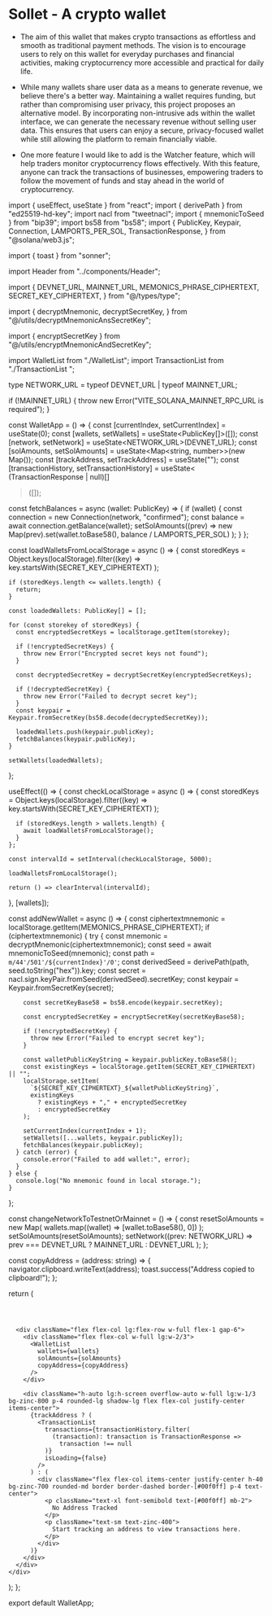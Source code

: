 # Sollet - A crypto wallet

- The aim of this wallet that makes crypto transactions as effortless and smooth as traditional payment methods. The vision is to encourage users to rely on this wallet for everyday purchases and financial activities, making cryptocurrency more accessible and practical for daily life.

- While many wallets share user data as a means to generate revenue, we believe there's a better way. Maintaining a wallet requires funding, but rather than compromising user privacy, this project proposes an alternative model. By incorporating non-intrusive ads within the wallet interface, we can generate the necessary revenue without selling user data. This ensures that users can enjoy a secure, privacy-focused wallet while still allowing the platform to remain financially viable.

- One more feature I would like to add is the Watcher feature, which will help traders monitor cryptocurrency flows effectively. With this feature, anyone can track the transactions of businesses, empowering traders to follow the movement of funds and stay ahead in the world of cryptocurrency.


import { useEffect, useState } from "react";
import { derivePath } from "ed25519-hd-key";
import nacl from "tweetnacl";
import { mnemonicToSeed } from "bip39";
import bs58 from "bs58";
import {
  PublicKey,
  Keypair,
  Connection,
  LAMPORTS_PER_SOL,
  TransactionResponse,
} from "@solana/web3.js";

import { toast } from "sonner";

import Header from "../components/Header";

import {
  DEVNET_URL,
  MAINNET_URL,
  MEMONICS_PHRASE_CIPHERTEXT,
  SECRET_KEY_CIPHERTEXT,
} from "@/types/type";

import {
  decryptMnemonic,
  decryptSecretKey,
} from "@/utils/decryptMnemonicAnsSecretKey";

import { encryptSecretKey } from "@/utils/encryptMnemonicAndSecretKey";

import WalletList from "./WalletList";
import TransactionList from "./TransactionList ";

type NETWORK_URL = typeof DEVNET_URL | typeof MAINNET_URL;

if (!MAINNET_URL) {
  throw new Error("VITE_SOLANA_MAINNET_RPC_URL is required");
}

const WalletApp = () => {
  const [currentIndex, setCurrentIndex] = useState(0);
  const [wallets, setWallets] = useState<PublicKey[]>([]);
  const [network, setNetwork] = useState<NETWORK_URL>(DEVNET_URL);
  const [solAmounts, setSolAmounts] = useState<Map<string, number>>(new Map());
  const [trackAddress, setTrackAddress] = useState("");
  const [transactionHistory, setTransactionHistory] = useState<
    (TransactionResponse | null)[]
  >([]);

  const fetchBalances = async (wallet: PublicKey) => {
    if (wallet) {
      const connection = new Connection(network, "confirmed");
      const balance = await connection.getBalance(wallet);
      setSolAmounts((prev) =>
        new Map(prev).set(wallet.toBase58(), balance / LAMPORTS_PER_SOL)
      );
    }
  };

  const loadWalletsFromLocalStorage = async () => {
    const storedKeys = Object.keys(localStorage).filter((key) =>
      key.startsWith(SECRET_KEY_CIPHERTEXT)
    );

    if (storedKeys.length <= wallets.length) {
      return;
    }

    const loadedWallets: PublicKey[] = [];

    for (const storekey of storedKeys) {
      const encryptedSecretKeys = localStorage.getItem(storekey);

      if (!encryptedSecretKeys) {
        throw new Error("Encrypted secret keys not found");
      }

      const decryptedSecretKey = decryptSecretKey(encryptedSecretKeys);

      if (!decryptedSecretKey) {
        throw new Error("Failed to decrypt secret key");
      }
      const keypair = Keypair.fromSecretKey(bs58.decode(decryptedSecretKey));

      loadedWallets.push(keypair.publicKey);
      fetchBalances(keypair.publicKey);
    }

    setWallets(loadedWallets);
  };

  useEffect(() => {
    const checkLocalStorage = async () => {
      const storedKeys = Object.keys(localStorage).filter((key) =>
        key.startsWith(SECRET_KEY_CIPHERTEXT)
      );

      if (storedKeys.length > wallets.length) {
        await loadWalletsFromLocalStorage();
      }
    };

    const intervalId = setInterval(checkLocalStorage, 5000);

    loadWalletsFromLocalStorage();

    return () => clearInterval(intervalId);
  }, [wallets]);

  const addNewWallet = async () => {
    const ciphertextmnemonic = localStorage.getItem(MEMONICS_PHRASE_CIPHERTEXT);
    if (ciphertextmnemonic) {
      try {
        const mnemonic = decryptMnemonic(ciphertextmnemonic);
        const seed = await mnemonicToSeed(mnemonic);
        const path = `m/44'/501'/${currentIndex}'/0'`;
        const derivedSeed = derivePath(path, seed.toString("hex")).key;
        const secret = nacl.sign.keyPair.fromSeed(derivedSeed).secretKey;
        const keypair = Keypair.fromSecretKey(secret);

        const secretKeyBase58 = bs58.encode(keypair.secretKey);

        const encryptedSecretKey = encryptSecretKey(secretKeyBase58);

        if (!encryptedSecretKey) {
          throw new Error("Failed to encrypt secret key");
        }

        const walletPublicKeyString = keypair.publicKey.toBase58();
        const existingKeys = localStorage.getItem(SECRET_KEY_CIPHERTEXT) || "";
        localStorage.setItem(
          `${SECRET_KEY_CIPHERTEXT}_${walletPublicKeyString}`,
          existingKeys
            ? existingKeys + "," + encryptedSecretKey
            : encryptedSecretKey
        );

        setCurrentIndex(currentIndex + 1);
        setWallets([...wallets, keypair.publicKey]);
        fetchBalances(keypair.publicKey);
      } catch (error) {
        console.error("Failed to add wallet:", error);
      }
    } else {
      console.log("No mnemonic found in local storage.");
    }
  };

  const changeNetworkToTestnetOrMainnet = () => {
    const resetSolAmounts = new Map(
      wallets.map((wallet) => [wallet.toBase58(), 0])
    );
    setSolAmounts(resetSolAmounts);
    setNetwork((prev: NETWORK_URL) =>
      prev === DEVNET_URL ? MAINNET_URL : DEVNET_URL
    );
  };

  const copyAddress = (address: string) => {
    navigator.clipboard.writeText(address);
    toast.success("Address copied to clipboard!");
  };

  return (
    <div className="min-h-screen w-full bg-zinc-900 p-6 flex flex-col">
      <div className="w-full rounded-xl shadow-md mb-6">
        <Header
          networkUrl={network}
          addNewWallet={addNewWallet}
          changeNetworkToTestnetOrMainnet={changeNetworkToTestnetOrMainnet}
          setTrackAddress={setTrackAddress}
          trackAddress={trackAddress}
          setTransactionHistory={setTransactionHistory}
        />
      </div>

      <div className="flex flex-col lg:flex-row w-full flex-1 gap-6">
        <div className="flex flex-col w-full lg:w-2/3">
          <WalletList
            wallets={wallets}
            solAmounts={solAmounts}
            copyAddress={copyAddress}
          />
        </div>

        <div className="h-auto lg:h-screen overflow-auto w-full lg:w-1/3 bg-zinc-800 p-4 rounded-lg shadow-lg flex flex-col justify-center items-center">
          {trackAddress ? (
            <TransactionList
              transactions={transactionHistory.filter(
                (transaction): transaction is TransactionResponse =>
                  transaction !== null
              )}
              isLoading={false}
            />
          ) : (
            <div className="flex flex-col items-center justify-center h-40 bg-zinc-700 rounded-md border border-dashed border-[#00f0ff] p-4 text-center">
              <p className="text-xl font-semibold text-[#00f0ff] mb-2">
                No Address Tracked
              </p>
              <p className="text-sm text-zinc-400">
                Start tracking an address to view transactions here.
              </p>
            </div>
          )}
        </div>
      </div>
    </div>
  );
};

export default WalletApp;
